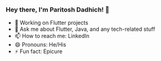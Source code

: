 ### Hey there, I'm Paritosh Dadhich! 👋


* 🔭 Working on Flutter projects
* 💬 Ask me about Flutter, Java, and any tech-related stuff
* 📫 How to reach me: LinkedIn
* 😄 Pronouns: He/His
* ⚡ Fun fact: Epicure
